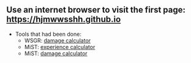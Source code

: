 ## Use an internet browser to visit the first page: https://hjmwwsshh.github.io
* Tools that had been done:
   * WSGR: [damage calculator](https://hjmwwsshh.github.io/DamageCalculator.html)
   * MiST: [experience calculator](https://hjmwwsshh.github.io/Exp.html)
   * MiST: [damage calculator](https://hjmwwsshh.github.io/Mist_dmgcal.html)
